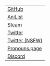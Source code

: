 |                                                                 |
| --------------------------------------------------------------- |
| [GitHub](https://github.com/AbstractUmbra/)                     |
| [AniList](https://anilist.co/user/AbstractUmbra/)               |
| [Steam](https://steamcommunity.com/profiles/76561198086308754/) |
| [Twitter](https://twitter.com/AbstractUmbra)                    |
| [Twitter (NSFW)](https://twitter.com/AkaneRiku_)                |
| [Pronouns.page](https://en.pronouns.page/@AbstractUmbra)        |
| [Discord](https://discord.com/users/155863164544614402)         |
